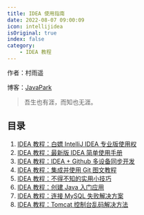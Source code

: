 ```yaml
---
title: IDEA 使用指南
date: 2022-08-07 09:00:09
icon: intellijidea
isOriginal: true
index: false
category:
    - IDEA 教程
---
```


作者：村雨遥

博客：[JavaPark](https://cunyu1943.github.io/JavaPark)

>   吾生也有涯，而知也无涯。

## 目录

1.  [IDEA 教程：白嫖 IntelliJ IDEA 专业版使用权](2022-02-01-idea-pro-with-student-email.md)
2.  [IDEA 教程：最新版 IDEA 简单使用手册](2022-02-02-idea-guide.md)
3.  [IDEA 教程：IDEA + Github 多设备同步开发](2022-02-03-idea-with-github.md)
4.  [IDEA 教程：集成并使用 Git 图文教程](2022-02-04-idea-integrate-with-git.md)
5.  [IDEA 教程：不得不知的实用小技巧](2022-02-05-idea-tips.md)
6.  [IDEA 教程：创建 Java 入门应用](2022-02-06-java-quick-start-with-idea.md)
7.  [IDEA 教程：连接 MySQL 失败解决方案](2022-02-07-connect-mysql-fail.md)
8.  [IDEA 教程：Tomcat 控制台乱码解决方法](2022-02-08-tomcat-console-error-code.md)